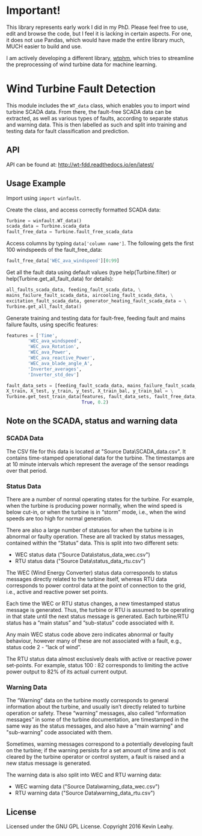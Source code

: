 # Important!
This library represents early work I did in my PhD. Please feel free to use, edit and browse the code, but I feel it is lacking in certain aspects. For one, it does not use Pandas, which would have made the entire library much, MUCH easier to build and use.

I am actively developing a different library, [wtphm](https://github.com/lkev/wtphm), which tries to streamline the preprocessing of wind turbine data for machine learning.

# Wind Turbine Fault Detection

This module includes the `WT_data` class, which enables you to import wind
turbine SCADA data. From there, the fault-free SCADA data can be extracted, as
well as various types of faults, according to separate status and warning data.
This is then labelled as such and split into training and testing data for fault
classification and prediction.

## API
API can be found at: http://wt-fdd.readthedocs.io/en/latest/

## Usage Example

Import using ``import winfault``.

Create the class, and access correctly formatted SCADA data:

```python
Turbine = winfault.WT_data()
scada_data = Turbine.scada_data
fault_free_data = Turbine.fault_free_scada_data
```

Access columns by typing ``data['column name']``. The following gets the first 100 windspeeds of the fault_free_data:

```python
fault_free_data['WEC_ava_windspeed'][0:99]
```

Get all the fault data using default values (type help(Turbine.filter) or help(Turbine.get_all_fault_data) for details):

```python
all_faults_scada_data, feeding_fault_scada_data, \
mains_failure_fault_scada_data, aircooling_fault_scada_data, \
excitation_fault_scada_data, generator_heating_fault_scada_data = \
Turbine.get_all_fault_data()
```

Generate training and testing data for fault-free, feeding fault and mains failure faults, using specific features:

```python
features = ['Time',
        'WEC_ava_windspeed',
        'WEC_ava_Rotation',
        'WEC_ava_Power',
        'WEC_ava_reactive_Power',
        'WEC_ava_blade_angle_A',
        'Inverter_averages',
        'Inverter_std_dev']

fault_data_sets = [feeding_fault_scada_data, mains_failure_fault_scada_data]
X_train, X_test, y_train, y_test, X_train_bal, y_train_bal = \
Turbine.get_test_train_data(features, fault_data_sets, fault_free_data,
                            True, 0.2)
```

## Note on the SCADA, status and warning data

### SCADA Data

The CSV file for this data is located at "Source Data\\SCADA_data.csv". It
contains time-stamped operational data for the turbine. The timestamps are at 10
minute intervals which represent the average of the sensor readings over that
period.

### Status Data

There are a number of normal operating states for the turbine. For example, when
the turbine is producing power normally, when the wind speed is below cut-in, or when the turbine is in “storm” mode, i.e., when the wind speeds are too high for normal generation.

There are also a large number of statuses for when the turbine is in abnormal or
faulty operation. These are all tracked by status messages, contained within the “Status”
data. This is split into two different sets:

* WEC status data ("Source Data\\status_data_wec.csv")
* RTU status data ("Source Data\\status_data_rtu.csv")

The WEC (Wind Energy Converter) status data corresponds to status messages directly
related to the turbine itself, whereas RTU data corresponds to power control data
at the point of connection to the grid, i.e., active and reactive power set points.

Each time the WEC or RTU status changes, a new timestamped status message is generated.
Thus, the turbine or RTU is assumed to be operating in that state until the next status
message is generated. Each turbine/RTU status has a “main status” and “sub-status” code
associated with it.

Any main WEC status code above zero indicates abnormal or faulty behaviour, however
many of these are not associated with a fault, e.g., status code 2 - “lack of wind”.

The RTU status data almost exclusively deals with active or reactive power set-points. For example, status 100 : 82 corresponds to limiting the active power output to 82% of
its actual current output.

### Warning Data
The “Warning” data on the turbine mostly corresponds to general information about
the turbine, and usually isn’t directly related to turbine operation or safety.
These “warning” messages, also called “information messages” in some of the turbine documentation, are timestamped in the same way as the status messages, and also
have a "main warning" and "sub-warning" code associated with them.

Sometimes, warning messages correspond to a potentially developing fault on the
turbine; if the warning persists for a set amount of time and is not cleared by
the turbine operator or control system, a fault is raised and a new status message
is generated.

The warning data is also split into WEC and RTU warning data:

* WEC warning data ("Source Data\\warning_data_wec.csv")
* RTU warning data ("Source Data\\warning_data_rtu.csv")


## License
Licensed under the GNU GPL License.
Copyright 2016 Kevin Leahy.
